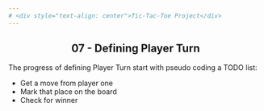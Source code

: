 ```yaml
---
# <div style="text-align: center">Tic-Tac-Toe Project</div>
---
```

## <div style="text-align: center"> 07 - Defining Player Turn</div>
The progress of defining Player Turn start with pseudo coding a TODO list:

- Get a move from player one
- Mark that place on the board
- Check for winner

